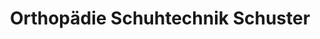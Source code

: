 ---
title: "Orthopädie Schuhtechnik Schuster"
url: /innsbruck/orthopaedie-schuhtechnik-schuster/
shop: Schuhe
---